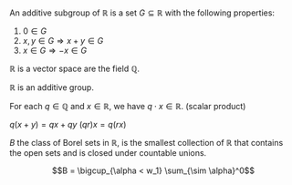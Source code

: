 An additive subgroup of $\mathbb{R}$ is a set $G \subseteq \mathbb{R}$ with the following properties:

1. $0 \in G$
2. $x, y \in G \Rightarrow x + y \in G$
3. $x \in G \Rightarrow -x \in G$

$\mathbb{R}$ is a vector space are the field $\mathbb{Q}$.

$\mathbb{R}$ is an additive group.

For each $q \in \mathbb{Q}$ and $x \in \mathbb{R}$, we have $q \cdot x \in \mathbb{R}$. (scalar product)

$q(x + y) = qx + qy$
$(qr)x = q(rx)$

$B$ the class of Borel sets in $\mathbb{R}$, is the smallest collection of $\mathbb{R}$ that contains the open sets and is closed under countable unions.

$$B = \bigcup_{\alpha < w_1} \sum_{\sim \alpha}^0$$
